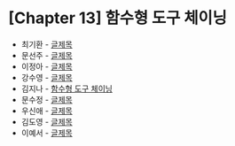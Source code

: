 # [Chapter 13] 함수형 도구 체이닝

- 최기환 - [글제목](링크)
- 문선주 - [글제목](링크)
- 이정아 - [글제목](링크)
- 강수영 - [글제목](링크)
- 김지나 - [함수형 도구 체이닝](https://zzinao.notion.site/chap13-08867a32cc5a459aa3bfb11d28a05bcc?pvs=4)
- 문수정 - [글제목](링크)
- 우신애 - [글제목](링크)
- 김도영 - [글제목](링크)
- 이예서 - [글제목](링크)

